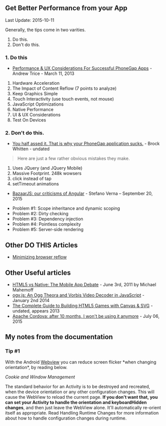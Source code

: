 ## Get Better Performance from your App ##
Last Update: 2015-10-11

Generally, the tips come in two varities.

1. Do this.
2. Don't do this.

### 1. Do this ###

* [Performance & UX Considerations For Successful PhoneGap Apps](http://www.tricedesigns.com/2013/03/11/performance-ux-considerations-for-successful-phonegap-apps/) - Andrew Trice - March 11, 2013 
 1. Hardware Acceleration
 2. The Impact of Content Reflow (7 points to analyze)
 3. Keep Graphics Simple
 4. Touch Interactivity (use touch events, not mouse)
 5. JavaScript Optimizations
 6. Native Performance
 7. UI & UX Considerations
 8. Test On Devices

### 2. Don't do this. ###

* [You half assed it. That is why your PhoneGap application sucks.](http://sintaxi.com/you-half-assed-it) - Brock Whitten - undated
 > Here are just a few rather obvious mistakes they make.
 
 1. Uses JQuery (and JQuery Mobile)
 2. Massive Footprint. 248k wowsers
 3. click instead of tap
 4. setTimeout animations

* [BazaarJS: our criticisms of Angular](http://www.leanpanda.com/blog/2015/09/20/our-criticisms-of-angularjs/) - Stefano Verna &ndash; September 20, 2015

- Problem #1: Scope inheritance and dynamic scoping
- Problem #2: Dirty checking
- Problem #3: Dependency injection
- Problem #4: Pointless complexity
- Problem #5: Server-side rendering


## Other DO THIS Articles ##

- [Minimizing browser reflow](https://developers.google.com/speed/articles/reflow?hl=en)

## Other Useful articles ##

- [HTML5 vs Native: The Mobile App Debate](http://www.html5rocks.com/en/mobile/nativedebate/) - June 3rd, 2011 by Michael Mahemoff
- [ogv.js: An Ogg Theora and Vorbis Video Decoder in JavaScript](http://badassjs.com/post/71980473022/ogvjs-an-ogg-theora-and-vorbis-video-decoder-in) - January 2nd 2014
- [The Complete Guide to Building HTML5 Games with Canvas & SVG](http://www.htmlgoodies.com/html5/client/the-complete-guide-to-building-html5-games-with-canvas-svg.html) - undated, appears 2013
- [Apache Cordova: after 10 months, I won't be using it anymore](http://geekcoder.org/apache-cordova-after-10-months-i-wont-using-it-anymore/) - July 06, 2015

## My notes from the documentation ##

### Tip #1 ###
With the Android [Webview](http://developer.android.com/reference/android/webkit/WebView.html) you can reduce screen flicker \*when changing orientation*, by reading below.

_Cookie and Window Management_

The standard behavior for an Activity is to be destroyed and recreated, when the device orientation or any other configuration changes. This will cause the WebView to reload the current page. **If you don't want that, you can set your Activity to handle the orientation and keyboardHidden changes**, and then just leave the WebView alone. It'll automatically re-orient itself as appropriate. Read Handling Runtime Changes for more information about how to handle configuration changes during runtime.


